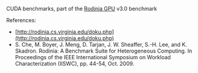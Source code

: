 CUDA benchmarks, part of the [Rodinia GPU](http://rodinia.cs.virginia.edu/doku.php) v3.0 benchmark

References:

- [http://rodinia.cs.virginia.edu/doku.php](http://rodinia.cs.virginia.edu/doku.php)
- S. Che, M. Boyer, J. Meng, D. Tarjan, J. W. Sheaffer, S.-H. Lee, and K. Skadron. Rodinia: A Benchmark Suite for Heterogeneous Computing. In Proceedings of the IEEE International Symposium on Workload Characterization (IISWC), pp. 44-54, Oct. 2009.